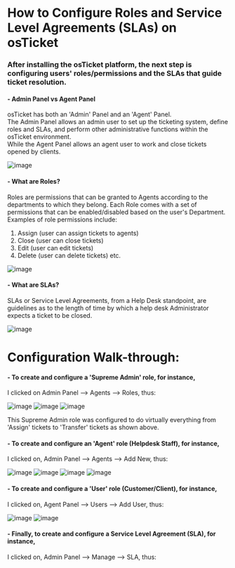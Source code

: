 <h1>How to Configure Roles and Service Level Agreements (SLAs) on osTicket</h1>

<h3>After installing the osTicket platform, the next step is configuring users' roles/permissions and the SLAs that guide ticket resolution.</h3>

<h4>- Admin Panel vs Agent Panel</h4>

osTicket has both an 'Admin' Panel and an 'Agent' Panel.  
The Admin Panel allows an admin user to set up the ticketing system, define roles and SLAs, and perform other administrative functions within the osTicket environment.  
While the Agent Panel allows an agent user to work and close tickets opened by clients.

![image](https://github.com/patrickoigwilo/ConfiguringRolesAndSlas/assets/162601853/ae8f5877-89ca-4620-b226-f13fbcc7394c)



<h4>- What are Roles?</h4>

Roles are permissions that can be granted to Agents according to the departments to which they belong. Each Role comes with a set of permissions that can be enabled/disabled based on the user's Department. Examples of role permissions include:  
1. Assign (user can assign tickets to agents)
2. Close (user can close tickets)
3. Edit (user can edit tickets)
4. Delete (user can delete tickets) etc.

![image](https://github.com/patrickoigwilo/ConfiguringRolesAndSlas/assets/162601853/0e84e226-cc67-4128-bde8-299398bd3174)

<h4>- What are SLAs?</h4>

SLAs or Service Level Agreements, from a Help Desk standpoint, are guidelines as to the length of time by which a help desk Administrator expects a ticket to be closed.

![image](https://github.com/patrickoigwilo/ConfiguringRolesAndSlas/assets/162601853/ed54f64e-8994-4891-940e-710de1abab44)


<h1>Configuration Walk-through:</h1>

<h4>- To create and configure a 'Supreme Admin' role, for instance,</h4>

I clicked on Admin Panel --> Agents --> Roles, thus:

![image](https://github.com/patrickoigwilo/ConfiguringRolesAndSlas/assets/162601853/de54aae7-8d8a-467e-a06c-3738f96d49f7)
![image](https://github.com/patrickoigwilo/ConfiguringRolesAndSlas/assets/162601853/d203b5b3-116f-4992-8154-dc2652d0d158)
![image](https://github.com/patrickoigwilo/ConfiguringRolesAndSlas/assets/162601853/cf6a1363-780c-490a-b0a1-90e1b4c0508b)

This Supreme Admin role was configured to do virtually everything from 'Assign' tickets to 'Transfer' tickets as shown above.

<h4>- To create and configure an 'Agent' role (Helpdesk Staff), for instance,</h4>

I clicked on, Admin Panel --> Agents --> Add New, thus:

![image](https://github.com/patrickoigwilo/ConfiguringRolesAndSlas/assets/162601853/8cb62d10-f5c5-488e-afa1-f9d2e5308698)
![image](https://github.com/patrickoigwilo/ConfiguringRolesAndSlas/assets/162601853/83e925fb-e959-454e-b853-a55ac1720c49)
![image](https://github.com/patrickoigwilo/ConfiguringRolesAndSlas/assets/162601853/3f4994bc-6f2a-4297-8b62-ad71fbc30b33)
![image](https://github.com/patrickoigwilo/ConfiguringRolesAndSlas/assets/162601853/3adf1cde-b362-4a52-b0a3-eafe779c57f9)

<h4>- To create and configure a 'User' role (Customer/Client), for instance,</h4>

I clicked on, Agent Panel --> Users --> Add User, thus:

![image](https://github.com/patrickoigwilo/ConfiguringRolesAndSlas/assets/162601853/ebe9f2e9-adf8-45b2-bfa9-a27e746170ba)
![image](https://github.com/patrickoigwilo/ConfiguringRolesAndSlas/assets/162601853/13a8098f-0602-4b3c-8691-1d8adb70991c)

<h4>- Finally, to create and configure a Service Level Agreement (SLA), for instance,</h4>

I clicked on, Admin Panel --> Manage --> SLA, thus:
